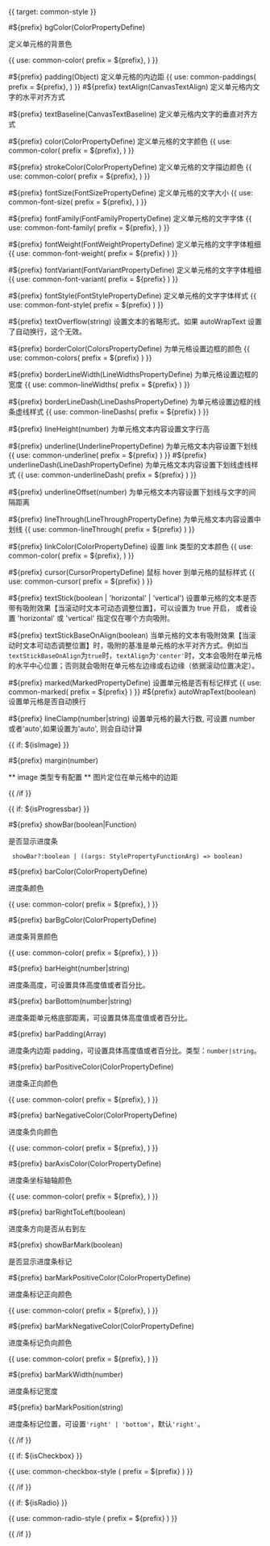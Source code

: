 {{ target: common-style }}

#${prefix} bgColor(ColorPropertyDefine)

定义单元格的背景色

{{ use: common-color(
  prefix = ${prefix},
) }}

#${prefix} padding(Object)
定义单元格的内边距
{{ use: common-paddings(
  prefix = ${prefix},
) }}
#${prefix} textAlign(CanvasTextAlign)
定义单元格内文字的水平对齐方式

#${prefix} textBaseline(CanvasTextBaseline)
定义单元格内文字的垂直对齐方式

#${prefix} color(ColorPropertyDefine)
定义单元格的文字颜色
{{ use: common-color(
  prefix = ${prefix},
) }}

#${prefix} strokeColor(ColorPropertyDefine)
定义单元格的文字描边颜色
{{ use: common-color(
  prefix = ${prefix},
) }}

#${prefix} fontSize(FontSizePropertyDefine)
定义单元格的文字大小
{{ use: common-font-size(
  prefix = ${prefix},
) }}

#${prefix} fontFamily(FontFamilyPropertyDefine)
定义单元格的文字字体
{{ use: common-font-family(
  prefix = ${prefix},
) }}

#${prefix} fontWeight(FontWeightPropertyDefine)
定义单元格的文字字体粗细
{{ use: common-font-weight(
  prefix = ${prefix}
  ) }}

#${prefix} fontVariant(FontVariantPropertyDefine)
定义单元格的文字字体粗细
{{ use: common-font-variant(
  prefix = ${prefix}
  ) }}

#${prefix} fontStyle(FontStylePropertyDefine)
定义单元格的文字字体样式
{{ use: common-font-style(
  prefix = ${prefix}
  ) }}

#${prefix} textOverflow(string)
设置文本的省略形式。如果 autoWrapText 设置了自动换行，这个无效。

#${prefix} borderColor(ColorsPropertyDefine)
为单元格设置边框的颜色
{{ use: common-colors(
  prefix = ${prefix}
  ) }}

#${prefix} borderLineWidth(LineWidthsPropertyDefine)
为单元格设置边框的宽度
{{ use: common-lineWidths(
  prefix = ${prefix}
  ) }}

#${prefix} borderLineDash(LineDashsPropertyDefine)
为单元格设置边框的线条虚线样式
{{ use: common-lineDashs(
  prefix = ${prefix}
  ) }}

#${prefix} lineHeight(number)
为单元格文本内容设置文字行高

#${prefix} underline(UnderlinePropertyDefine)
为单元格文本内容设置下划线
{{ use: common-underline(
  prefix = ${prefix}
  ) }}
#${prefix} underlineDash(LineDashPropertyDefine)
为单元格文本内容设置下划线虚线样式
{{ use: common-underlineDash(
  prefix = ${prefix}
  ) }}

#${prefix} underlineOffset(number)
为单元格文本内容设置下划线与文字的间隔距离

#${prefix} lineThrough(LineThroughPropertyDefine)
为单元格文本内容设置中划线
{{ use: common-lineThrough(
  prefix = ${prefix}
  ) }}

#${prefix} linkColor(ColorPropertyDefine)
设置 link 类型的文本颜色
{{ use: common-color(
  prefix = ${prefix},
) }}

#${prefix} cursor(CursorPropertyDefine)
鼠标 hover 到单元格的鼠标样式
{{ use: common-cursor(
  prefix = ${prefix}
  ) }}

#${prefix} textStick(boolean | 'horizontal' | 'vertical')
设置单元格的文本是否带有吸附效果【当滚动时文本可动态调整位置】，可以设置为 true 开启， 或者设置 'horizontal' 或 'vertical' 指定仅在哪个方向吸附。

#${prefix} textStickBaseOnAlign(boolean)
当单元格的文本有吸附效果【当滚动时文本可动态调整位置】时，吸附的基准是单元格的水平对齐方式。例如当`textStickBaseOnAlign`为`true`时，`textAlign`为`'center'`时，文本会吸附在单元格的水平中心位置；否则就会吸附在单元格左边缘或右边缘（依据滚动位置决定）。

#${prefix} marked(MarkedPropertyDefine)
设置单元格是否有标记样式
{{ use: common-marked(
  prefix = ${prefix}
  ) }}
#${prefix} autoWrapText(boolean)
设置单元格是否自动换行

#${prefix} lineClamp(number|string)
设置单元格的最大行数, 可设置 number 或者'auto',如果设置为'auto', 则会自动计算

{{ if: ${isImage} }}

#${prefix} margin(number)

** image 类型专有配置 ** 图片定位在单元格中的边距

{{ /if }}

{{ if: ${isProgressbar} }}

#${prefix} showBar(boolean|Function)

是否显示进度条

```
 showBar?:boolean | ((args: StylePropertyFunctionArg) => boolean)
```

#${prefix} barColor(ColorPropertyDefine)

进度条颜色

{{ use: common-color(
  prefix = ${prefix},
) }}

#${prefix} barBgColor(ColorPropertyDefine)

进度条背景颜色

{{ use: common-color(
  prefix = ${prefix},
) }}

#${prefix} barHeight(number|string)

进度条高度，可设置具体高度值或者百分比。

#${prefix} barBottom(number|string)

进度条距单元格底部距离，可设置具体高度值或者百分比。

#${prefix} barPadding(Array)

进度条内边距 padding，可设置具体高度值或者百分比。类型：`number|string`。

#${prefix} barPositiveColor(ColorPropertyDefine)

进度条正向颜色

{{ use: common-color(
  prefix = ${prefix},
) }}

#${prefix} barNegativeColor(ColorPropertyDefine)

进度条负向颜色

{{ use: common-color(
  prefix = ${prefix},
) }}

#${prefix} barAxisColor(ColorPropertyDefine)

进度条坐标轴轴颜色

{{ use: common-color(
  prefix = ${prefix},
) }}

#${prefix} barRightToLeft(boolean)

进度条方向是否从右到左

#${prefix} showBarMark(boolean)

是否显示进度条标记

#${prefix} barMarkPositiveColor(ColorPropertyDefine)

进度条标记正向颜色

{{ use: common-color(
  prefix = ${prefix},
) }}

#${prefix} barMarkNegativeColor(ColorPropertyDefine)

进度条标记负向颜色

{{ use: common-color(
  prefix = ${prefix},
) }}

#${prefix} barMarkWidth(number)

进度条标记宽度

#${prefix} barMarkPosition(string)

进度条标记位置，可设置`'right' | 'bottom'`，默认`'right'`。

{{ /if }}

{{ if: ${isCheckbox} }}

{{ use: common-checkbox-style (
  prefix = ${prefix}
  ) }}

{{ /if }}

{{ if: ${isRadio} }}

{{ use: common-radio-style (
  prefix = ${prefix}
  ) }}

{{ /if }}